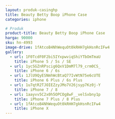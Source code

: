 ```yaml
---
layout: produk-casinghp
title: Beauty Betty Boop iPhone Case
categories: iphone

# Produk
product-title: Beauty Betty Boop iPhone Case
harga: 90000
sku: hn-4993
image-drive: 1fAtcoB4NhWequOt0kRHH7gkHsnRcIFw4
gallery:
  - url: 1F0TcdF0F2bi5IYxpwviqShiYTbOmTmaU
    title: iPhone 5 / 5s / SE
  - url: 1ycSGZnRPscig6QxV1DmM7l79_crm0CS_
    title: iPhone 6 / 6s
  - url: 1JlU9QyESNmhWcBtaQ77IvWtN75e6cUTE
    title: iPhone 6 Plus / 6s Plus
  - url: 1u7qtR2TJOIEZzyJMo7V26jsyp7Kz0j-Y
    title: iPhone 7 / 8
  - url: 1aayvv5C2x0h5OPCOg8wF__velSxbny1p
    title: iPhone 7 Plus / 8 Plus
  - url: 1fAtcoB4NhWequOt0kRHH7gkHsnRcIFw4
    title: iPhone X
---
```

